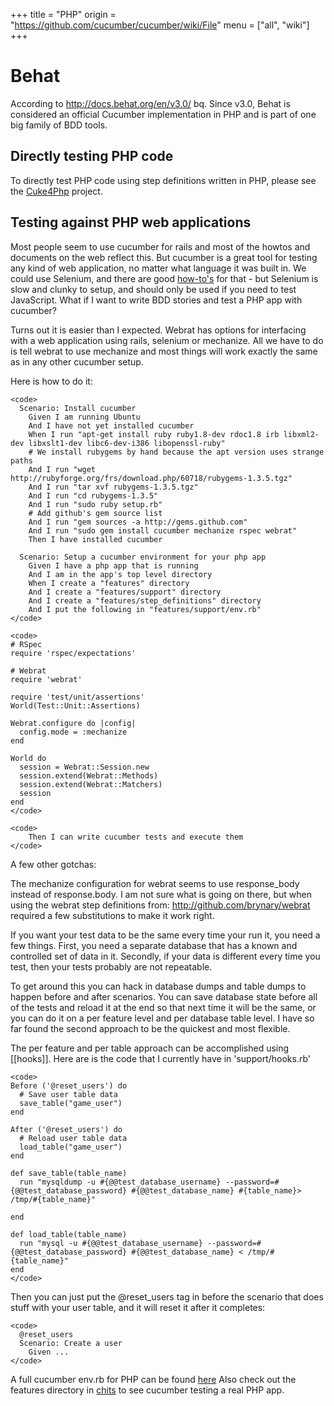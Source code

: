 +++
title = "PHP"
origin = "https://github.com/cucumber/cucumber/wiki/File"
menu = ["all", "wiki"]
+++

Behat
=====

According to http://docs.behat.org/en/v3.0/
bq. Since v3.0, Behat is considered an official Cucumber implementation in PHP and is part of one big family of BDD tools.

Directly testing PHP code
-------------------------

To directly test PHP code using step definitions written in PHP, please see the [Cuke4Php](https://github.com/olbrich/cuke4php) project.

Testing against PHP web applications
------------------------------------

Most people seem to use cucumber for rails and most of the howtos and documents on the web reflect this. But cucumber is a great tool for testing any kind of web application, no matter what language it was built in. We could use Selenium, and there are good [how-to's](http://wiki.github.com/cucumber/cucumber/setting-up-selenium) for that - but Selenium is slow and clunky to setup, and should only be used if you need to test JavaScript. What if I want to write BDD stories and test a PHP app with cucumber?

Turns out it is easier than I expected. Webrat has options for interfacing with a web application using rails, selenium or mechanize. All we have to do is tell webrat to use mechanize and most things will work exactly the same as in any other cucumber setup.

Here is how to do it:

    <code>
      Scenario: Install cucumber
        Given I am running Ubuntu
        And I have not yet installed cucumber
        When I run "apt-get install ruby ruby1.8-dev rdoc1.8 irb libxml2-dev libxslt1-dev libc6-dev-i386 libopenssl-ruby"
        # We install rubygems by hand because the apt version uses strange paths
        And I run "wget http://rubyforge.org/frs/download.php/60718/rubygems-1.3.5.tgz"
        And I run "tar xvf rubygems-1.3.5.tgz"
        And I run "cd rubygems-1.3.5"
        And I run "sudo ruby setup.rb"
        # Add github's gem source list
        And I run "gem sources -a http://gems.github.com"
        And I run "sudo gem install cucumber mechanize rspec webrat"
        Then I have installed cucumber

      Scenario: Setup a cucumber environment for your php app
        Given I have a php app that is running
        And I am in the app's top level directory
        When I create a "features" directory
        And I create a "features/support" directory
        And I create a "features/step_definitions" directory 
        And I put the following in "features/support/env.rb"
    </code>

    <code>
    # RSpec
    require 'rspec/expectations'

    # Webrat
    require 'webrat'

    require 'test/unit/assertions'
    World(Test::Unit::Assertions)

    Webrat.configure do |config|
      config.mode = :mechanize
    end

    World do
      session = Webrat::Session.new
      session.extend(Webrat::Methods)
      session.extend(Webrat::Matchers)
      session
    end
    </code>

    <code>
        Then I can write cucumber tests and execute them
    </code>

A few other gotchas:

The mechanize configuration for webrat seems to use response\_body instead of response.body. I am not sure what is going on there, but when using the webrat step definitions from: http://github.com/brynary/webrat required a few substitutions to make it work right.

If you want your test data to be the same every time your run it, you need a few things. First, you need a separate database that has a known and controlled set of data in it. Secondly, if your data is different every time you test, then your tests probably are not repeatable.

To get around this you can hack in database dumps and table dumps to happen before and after scenarios. You can save database state before all of the tests and reload it at the end so that next time it will be the same, or you can do it on a per feature level and per database table level. I have so far found the second approach to be the quickest and most flexible.

The per feature and per table approach can be accomplished using \[\[hooks\]\]. Here are is the code that I currently have in 'support/hooks.rb'

    <code>
    Before ('@reset_users') do
      # Save user table data
      save_table("game_user")
    end

    After ('@reset_users') do
      # Reload user table data
      load_table("game_user")
    end

    def save_table(table_name)
      run "mysqldump -u #{@@test_database_username} --password=#{@@test_database_password} #{@@test_database_name} #{table_name}> /tmp/#{table_name}"

    end

    def load_table(table_name)
      run "mysql -u #{@@test_database_username} --password=#{@@test_database_password} #{@@test_database_name} < /tmp/#{table_name}"
    end
    </code>

Then you can just put the @reset\_users tag in before the scenario that does stuff with your user table, and it will reset it after it completes:

    <code>
      @reset_users
      Scenario: Create a user
        Given ...
    </code>

A full cucumber env.rb for PHP can be found [here](http://gist.github.com/188166)
Also check out the features directory in [chits](http://github.com/mikeymckay/chits) to see cucumber testing a real PHP app.
